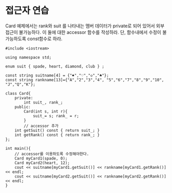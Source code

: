 
# 접근자 연습

Card 예제에서는  rank와 suit 를 나타내는 멤버 데이터가 private로
되어 있어서 외부 접근이 불가능하다.
이 둘에 대한 accessor 함수를 작성하라. 
단, 함수내에서 수정이 불가능하도록 const함수로 하라.

```
#include <iostream>

using namespace std;

enum suit { spade, heart, diamond, club } ;

const string suitname[4] = {"♠","♡","◇","♣"};
const string rankname[13]={"A","2","3","4", "5","6","7","8","9","10", "J","Q","K"};

class Card{
	private:
		int suit_, rank_;
	public:
		Card(int s, int r){
			suit_= s; rank_ = r;
		}
		// accessor 추가
	int getSuit() const { return suit_; }
	int getRank() const { return rank_; }
};

int main(){
	// accessor를 이용하도록 수정해야한다.
	Card myCard1(spade, 0);
	Card myCard2(heart, 12);
	cout << suitname[myCard1.getSuit()] << rankname[myCard1.getRank()] << endl;
	cout << suitname[myCard2.getSuit()] << rankname[myCard2.getRank()] << endl;
}

```